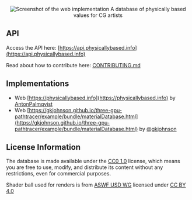 <p align="center">
  <picture>
    <source media="(prefers-color-scheme: dark)" srcset="https://physicallybased.info/metatag-dark.jpg">
    <img alt="Screenshot of the web implementation" src="https://physicallybased.info/metatag.jpg">
  </picture>
  A database of physically based values for CG artists
</p>

## API

Access the API here: [https://api.physicallybased.info](https://api.physicallybased.info)

Read about how to contribute here: [CONTRIBUTING.md](CONTRIBUTING.md)

## Implementations

- Web [https://physicallybased.info](https://physicallybased.info) by [AntonPalmqvist](https://github.com/AntonPalmqvist)
- Web [https://gkjohnson.github.io/three-gpu-pathtracer/example/bundle/materialDatabase.html](https://gkjohnson.github.io/three-gpu-pathtracer/example/bundle/materialDatabase.html) by [@gkjohnson](https://github.com/gkjohnson)

## License Information

The database is made available under the [CC0 1.0](https://creativecommons.org/publicdomain/zero/1.0/legalcode) license, which means you are free to use, modify, and distribute its content without any restrictions, even for commercial purposes.

Shader ball used for renders is from [ASWF USD WG](https://github.com/usd-wg/assets/tree/main/full_assets/StandardShaderBall) licensed under [CC BY 4.0](https://creativecommons.org/licenses/by/4.0/)
